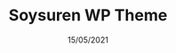---
title: Soysuren WP Theme
date: 15/05/2021
categories: 
  - WordPress Themes
tags:
  - HTML
  - CSS
  - JavaScript
  - PHP
images: /assets/20220328172418-screencapture-soysuren-av-tr-2022-03-28-17_23_55.jpg
madefor: https://soysuren.av.tr
---